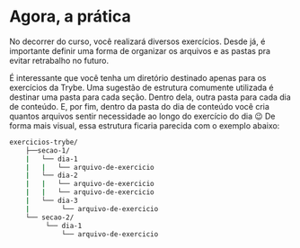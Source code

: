# Agora, a prática

No decorrer do curso, você realizará diversos exercícios. Desde já, é importante definir uma forma de organizar os arquivos e as pastas pra evitar retrabalho no futuro.

É interessante que você tenha um diretório destinado apenas para os exercícios da Trybe. Uma sugestão de estrutura comumente utilizada é destinar uma pasta para cada seção. Dentro dela, outra pasta para cada dia de conteúdo. E, por fim, dentro da pasta do dia de conteúdo você cria quantos arquivos sentir necessidade ao longo do exercício do dia 😉 De forma mais visual, essa estrutura ficaria parecida com o exemplo abaixo:

```sh
exercicios-trybe/
    ├──secao-1/
    |   └── dia-1
    |   |   └── arquivo-de-exercicio
    |   └── dia-2
    |   |   └── arquivo-de-exercicio
    |   |   └── arquivo-de-exercicio
    |   └── dia-3
    |        └── arquivo-de-exercicio
    └── secao-2/
         └── dia-1
             └── arquivo-de-exercicio
```
